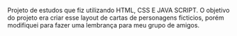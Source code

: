 Projeto de estudos que fiz utilizando HTML, CSS E JAVA SCRIPT. O objetivo do projeto era criar esse layout de cartas de personagens ficticios, porém modifiquei para fazer uma lembrança para meu grupo de amigos.
